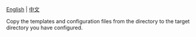 [English](README.md) | [中文](README_CN.md)

Copy the templates and configuration files from the directory to the target directory you have configured.
